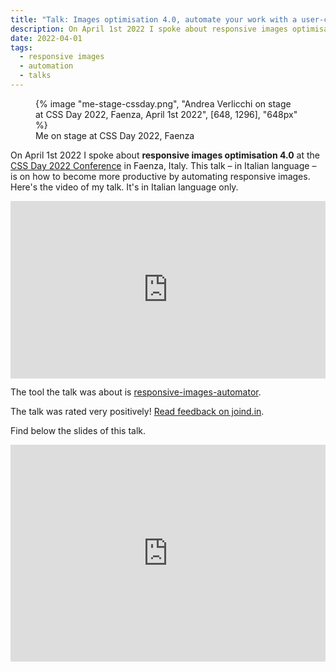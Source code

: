 ```yaml
---
title: "Talk: Images optimisation 4.0, automate your work with a user-centric approach - CSS Day 2022"
description: On April 1st 2022 I spoke about responsive images optimisation 4.0 at the CSS Day Conference 2022 in Faenza, Italy. This talk – in Italian language – is on how to become more productive by automating responsive images.
date: 2022-04-01
tags:
  - responsive images
  - automation
  - talks
---
```


<figure>
	{% image "me-stage-cssday.png", "Andrea Verlicchi on stage at CSS Day 2022, Faenza, April 1st 2022", [648, 1296], "648px" %}
  <figcaption>Me on stage at CSS Day 2022, Faenza</figcaption>
</figure>

On April 1st 2022 I spoke about **responsive images optimisation 4.0** at the [CSS Day 2022 Conference](https://2022.cssday.it) in Faenza, Italy. This talk – in Italian language – is on how to become more productive by automating responsive images. Here's the video of my talk. It's in Italian language only.

<iframe width="560" height="315" src="https://www.youtube.com/embed/8D4skk17BGI?si=lSA2B2PT_dEfXY-l" title="YouTube video player" frameborder="0" allow="accelerometer; autoplay; clipboard-write; encrypted-media; gyroscope; picture-in-picture; web-share" allowfullscreen style="width: 100%; height: auto; aspect-ratio: 16 / 9"></iframe>

The tool the talk was about is [responsive-images-automator](https://github.com/verlok/responsive-images-automator).

The talk was rated very positively! [Read feedback on joind.in](https://joind.in/event/cssday-2022/-ottimizzazione-immagini-40-a-data-driven--test-driven-approach).

Find below the slides of this talk.

<iframe loading="lazy" src="https://www.slideshare.net/slideshow/embed_code/key/f0UQZznjoJ5Yvs?hostedIn=slideshare&page=upload" width="100%" height="autp" frameborder="0" marginwidth="0" marginheight="0" scrolling="no" style="width: 100%; height: auto; aspect-ratio: 16 / 11"></iframe>
